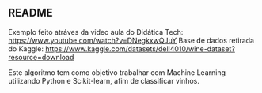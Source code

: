 ## README

Exemplo feito atráves da video aula do Didática Tech: https://www.youtube.com/watch?v=DNegkxwQJuY
Base de dados retirada do Kaggle: https://www.kaggle.com/datasets/dell4010/wine-dataset?resource=download

Este algoritmo tem como objetivo trabalhar com Machine Learning utilizando Python e Scikit-learn, afim de classificar vinhos. 